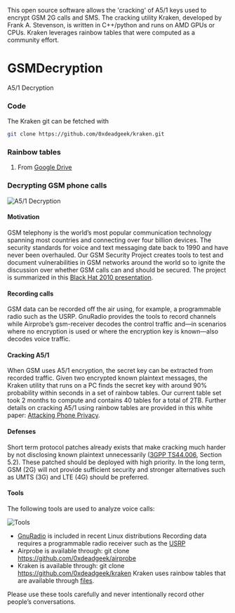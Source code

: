 This open source software allows the 'cracking' of A5/1 keys used to encrypt GSM 2G calls and SMS.
The cracking utility Kraken, developed by Frank A. Stevenson, is written in C++/python and runs on AMD GPUs or CPUs.
Kraken leverages rainbow tables that were computed as a community effort.

# GSMDecryption
A5/1 Decryption


### Code
The Kraken git can be fetched with
```bash
git clone https://github.com/0xdeadgeek/kraken.git
```

### Rainbow tables
1. From [Google Drive](https://drive.google.com/drive/folders/0B-8F5I-fE6lFQk1HY1pTWGJyM3M)


### Decrypting GSM phone calls
![A5/1 Decryption](https://srlabs.de/wp-content/uploads/2010/07/img_8872-low-rise_gr%C3%B6%C3%9Fe_bearbeitet.jpg)
#### Motivation
GSM telephony is the world’s most popular communication technology spanning most countries and connecting over four billion devices. The security standards for voice and text messaging date back to 1990 and have never been overhauled. Our GSM Security Project creates tools to test and document vulnerabilities in GSM networks around the world so to ignite the discussion over whether GSM calls can and should be secured. The project is summarized in this [Black Hat 2010 presentation](https://srlabs.de/wp-content/uploads/2010/07/100729.Breaking.GSM_.Privacy.BlackHat1-1.pdf).

#### Recording calls
GSM data can be recorded off the air using, for example, a programmable radio such as the USRP. GnuRadio provides the tools to record channels while Airprobe’s gsm-receiver decodes the control traffic and—in scenarios where no encryption is used or where the encryption key is known—also decodes voice traffic.

#### Cracking A5/1
When GSM uses A5/1 encryption, the secret key can be extracted from recorded traffic. Given two encrypted known plaintext messages, the Kraken utility that runs on a PC finds the secret key with around 90% probability within seconds in a set of rainbow tables. Our current table set took 2 months to compute and contains 40 tables for a total of 2TB. Further details on cracking A5/1 using rainbow tables are provided in this white paper: [Attacking Phone Privacy](https://srlabs.de/wp-content/uploads/2010/07/Attacking.Phone_.Privacy_Karsten.Nohl_1-1.pdf).

#### Defenses
Short term protocol patches already exists that make cracking much harder by not disclosing known plaintext unnecessarily ([3GPP TS44.006](http://www.3gpp.org/DynaReport/44006.htm), Section 5.2). These patched should be deployed with high priority. In the long term, GSM (2G) will not provide sufficient security and stronger alternatives such as UMTS (3G) and LTE (4G) should be preferred.

#### Tools
The following tools are used to analyze voice calls:

![Tools](https://srlabs.de/wp-content/uploads/2016/04/tools-500x88.png)
* [GnuRadio](http://gnuradio.org/) is included in recent Linux distributions
Recording data requires a programmable radio receiver such as the [USRP](https://www.ettus.com/product)
* Airprobe is available through: git clone https://github.com/0xdeadgeek/airprobe
* Kraken is available through: git clone https://github.com/0xdeadgeek/kraken
Kraken uses rainbow tables that are available through [files](https://drive.google.com/drive/folders/0B-8F5I-fE6lFQk1HY1pTWGJyM3M).

Please use these tools carefully and never intentionally record other people’s conversations. 
